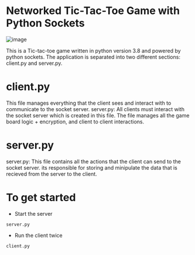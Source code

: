 # Networked Tic-Tac-Toe Game with Python Sockets

![image](https://user-images.githubusercontent.com/84760592/178111008-7e520164-015a-49ee-aa82-5c0459985f5d.png)



This is a Tic-tac-toe game written in python version 3.8 and powered by python sockets. The application is separated into two different sections: client.py and server.py.

# client.py
This file manages everything that the client sees and interact with to communicate to the socket server. server.py: All clients must interact with the socket server which is created in this file. The file manages all the game board logic + encryption, and client to client interactions.

# server.py
server.py: This file contains all the actions that the client can send to the socket server. its responsible for storing and minipulate the data that is recieved from the server to the client.

# To get started

- Start the server
```
server.py
```
- Run the client twice
```
client.py
```


